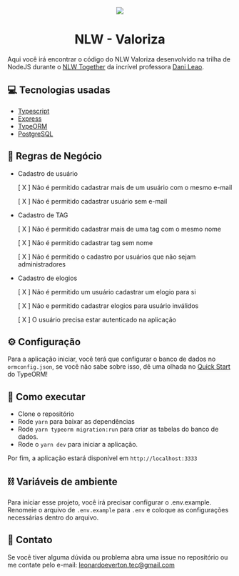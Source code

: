 <p align="center" >
<img src="https://i.imgur.com/SbhNaFr.png" />
</p>
<h1 align="center">NLW - Valoriza</h1>

Aqui você irá encontrar o código do NLW Valoriza desenvolvido na trilha de NodeJS durante o [NLW Together](https://nextlevelweek.com/) da incrível professora [Dani Leao](https://github.com/danileao).

## 💻 Tecnologias usadas
- [Typescript](https://www.typescriptlang.org/)
- [Express](https://expressjs.com)
- [TypeORM](https://typeorm.io/)
- [PostgreSQL](https://www.postgresql.org/)

## 📏 Regras de Negócio

- Cadastro de usuário

  [ X ] Não é permitido cadastrar mais de um usuário com o mesmo e-mail

  [ X ] Não é permitido cadastrar usuário sem e-mail


- Cadastro de TAG

  [ X ] Não é permitido cadastrar mais de uma tag com o mesmo nome

  [ X ] Não é permitido cadastrar tag sem nome

  [ X ] Não é permitido o cadastro por usuários que não sejam administradores

- Cadastro de elogios

  [ X ] Não é permitido um usuário cadastrar um elogio para si

  [ X ] Não e permitido cadastrar elogios para usuário inválidos

  [ X ] O usuário precisa estar autenticado na aplicação

## ⚙️ Configuração

Para a aplicação iniciar, você terá que configurar o banco de dados no `ormconfig.json`, se você não sabe sobre isso, dê uma olhada no [Quick Start](https://typeorm.io/#/) do TypeORM!

## 🚀 Como executar

- Clone o repositório
- Rode `yarn` para baixar as dependências
- Rode `yarn typeorm migration:run` para criar as tabelas do banco de dados.
- Rode o `yarn dev` para iniciar a aplicação.

Por fim, a aplicação estará disponível em `http://localhost:3333`

## ⛓️ Variáveis de ambiente

Para iniciar esse projeto, você irá precisar configurar o .env.example.
Renomeie o arquivo de `.env.example` para `.env` e coloque as configurações necessárias dentro do arquivo.

## 📝 Contato

Se você tiver alguma dúvida ou problema abra uma issue no repositório ou me contate pelo e-mail: leonardoeverton.tec@gmail.com